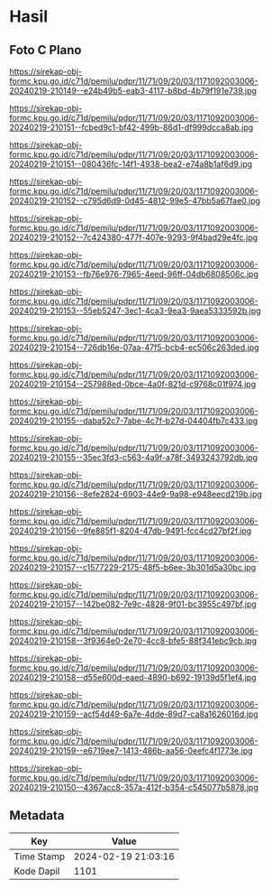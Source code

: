# Hasil

## Foto C Plano

https://sirekap-obj-formc.kpu.go.id/c71d/pemilu/pdpr/11/71/09/20/03/1171092003006-20240219-210149--e24b49b5-eab3-4117-b8bd-4b79f191e739.jpg

https://sirekap-obj-formc.kpu.go.id/c71d/pemilu/pdpr/11/71/09/20/03/1171092003006-20240219-210151--fcbed9c1-bf42-499b-86d1-df999dcca8ab.jpg

https://sirekap-obj-formc.kpu.go.id/c71d/pemilu/pdpr/11/71/09/20/03/1171092003006-20240219-210151--080436fc-14f1-4938-bea2-e74a8b1af6d9.jpg

https://sirekap-obj-formc.kpu.go.id/c71d/pemilu/pdpr/11/71/09/20/03/1171092003006-20240219-210152--c795d6d9-0d45-4812-99e5-47bb5a67fae0.jpg

https://sirekap-obj-formc.kpu.go.id/c71d/pemilu/pdpr/11/71/09/20/03/1171092003006-20240219-210152--7c424380-477f-407e-9293-9f4bad29e4fc.jpg

https://sirekap-obj-formc.kpu.go.id/c71d/pemilu/pdpr/11/71/09/20/03/1171092003006-20240219-210153--fb76e976-7965-4eed-96ff-04db6808506c.jpg

https://sirekap-obj-formc.kpu.go.id/c71d/pemilu/pdpr/11/71/09/20/03/1171092003006-20240219-210153--55eb5247-3ec1-4ca3-9ea3-9aea5333592b.jpg

https://sirekap-obj-formc.kpu.go.id/c71d/pemilu/pdpr/11/71/09/20/03/1171092003006-20240219-210154--726db16e-07aa-47f5-bcb4-ec506c263ded.jpg

https://sirekap-obj-formc.kpu.go.id/c71d/pemilu/pdpr/11/71/09/20/03/1171092003006-20240219-210154--257988ed-0bce-4a0f-821d-c9768c01f974.jpg

https://sirekap-obj-formc.kpu.go.id/c71d/pemilu/pdpr/11/71/09/20/03/1171092003006-20240219-210155--daba52c7-7abe-4c7f-b27d-04404fb7c433.jpg

https://sirekap-obj-formc.kpu.go.id/c71d/pemilu/pdpr/11/71/09/20/03/1171092003006-20240219-210155--35ec3fd3-c563-4a9f-a78f-3493243792db.jpg

https://sirekap-obj-formc.kpu.go.id/c71d/pemilu/pdpr/11/71/09/20/03/1171092003006-20240219-210156--8efe2824-6903-44e9-9a98-e948eecd219b.jpg

https://sirekap-obj-formc.kpu.go.id/c71d/pemilu/pdpr/11/71/09/20/03/1171092003006-20240219-210156--9fe885f1-8204-47db-9491-fcc4cd27bf2f.jpg

https://sirekap-obj-formc.kpu.go.id/c71d/pemilu/pdpr/11/71/09/20/03/1171092003006-20240219-210157--c1577229-2175-48f5-b6ee-3b301d5a30bc.jpg

https://sirekap-obj-formc.kpu.go.id/c71d/pemilu/pdpr/11/71/09/20/03/1171092003006-20240219-210157--142be082-7e9c-4828-9f01-bc3955c497bf.jpg

https://sirekap-obj-formc.kpu.go.id/c71d/pemilu/pdpr/11/71/09/20/03/1171092003006-20240219-210158--3f9364e0-2e70-4cc8-bfe5-88f341ebc9cb.jpg

https://sirekap-obj-formc.kpu.go.id/c71d/pemilu/pdpr/11/71/09/20/03/1171092003006-20240219-210158--d55e600d-eaed-4890-b692-19139d5f1ef4.jpg

https://sirekap-obj-formc.kpu.go.id/c71d/pemilu/pdpr/11/71/09/20/03/1171092003006-20240219-210159--acf54d49-6a7e-4dde-89d7-ca8a1626016d.jpg

https://sirekap-obj-formc.kpu.go.id/c71d/pemilu/pdpr/11/71/09/20/03/1171092003006-20240219-210159--e6719ee7-1413-486b-aa56-0eefc4f1773e.jpg

https://sirekap-obj-formc.kpu.go.id/c71d/pemilu/pdpr/11/71/09/20/03/1171092003006-20240219-210150--4367acc8-357a-412f-b354-c545077b5878.jpg


## Metadata

| Key        | Value               |
| ---------- | ------------------- |
| Time Stamp | 2024-02-19 21:03:16 |
| Kode Dapil | 1101                |



